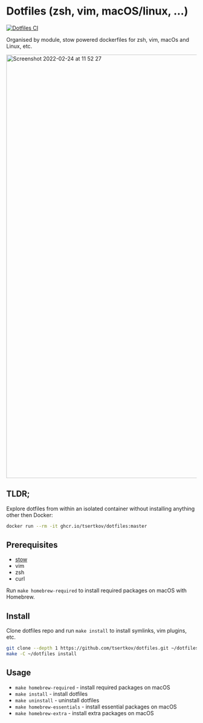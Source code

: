 # Dotfiles (zsh, vim, macOS/linux, ...)

[![Dotfiles CI](https://github.com/tsertkov/dotfiles/actions/workflows/docfiles-ci.yml/badge.svg)](https://github.com/tsertkov/dotfiles/actions/workflows/docfiles-ci.yml)

Organised by module, stow powered dockerfiles for zsh, vim, macOs and Linux, etc.

<img width="1118" alt="Screenshot 2022-02-24 at 11 52 27" src="https://user-images.githubusercontent.com/5339042/155510771-2ada6c13-2fa2-4ba6-bcaa-d88f5d4cb14c.png">

## TLDR;

Explore dotfiles from within an isolated container without installing anything other then Docker:

```bash
docker run --rm -it ghcr.io/tsertkov/dotfiles:master
```

## Prerequisites

- [stow](https://www.gnu.org/software/stow/)
- vim
- zsh
- curl

Run `make homebrew-required` to install required packages on macOS with Homebrew.

## Install

Clone dotfiles repo and run `make install` to install symlinks, vim plugins, etc.

```bash
git clone --depth 1 https://github.com/tsertkov/dotfiles.git ~/dotfiles
make -C ~/dotfiles install
```

## Usage

- `make homebrew-required` - install required packages on macOS
- `make install` - install dotfiles
- `make uninstall` - uninstall dotfiles
- `make homebrew-essentials` - install essential packages on macOS
- `make homebrew-extra` - install extra packages on macOS
